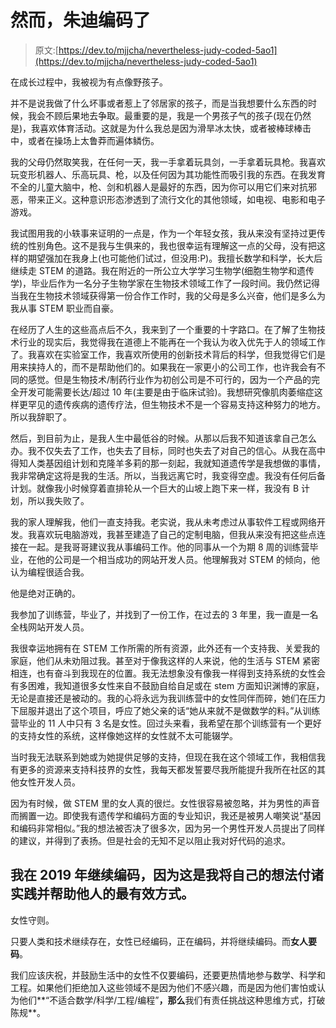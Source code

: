 # 然而，朱迪编码了

> 原文:[https://dev.to/mjjcha/nevertheless-judy-coded-5ao1](https://dev.to/mjjcha/nevertheless-judy-coded-5ao1)

在成长过程中，我被视为有点像野孩子。

并不是说我做了什么坏事或者惹上了邻居家的孩子，而是当我想要什么东西的时候，我会不顾后果地去争取。最重要的是，我是一个男孩子气的孩子(现在仍然是)，我喜欢体育活动。这就是为什么我总是因为滑旱冰太快，或者被棒球棒击中，或者在操场上太鲁莽而遍体鳞伤。

我的父母仍然取笑我，在任何一天，我一手拿着玩具剑，一手拿着玩具枪。我喜欢玩变形机器人、乐高玩具、枪，以及任何因为其功能性而吸引我的东西。在我发育不全的儿童大脑中，枪、剑和机器人是最好的东西，因为你可以用它们来对抗邪恶，带来正义。这种意识形态渗透到了流行文化的其他领域，如电视、电影和电子游戏。

我试图用我的小轶事来证明的一点是，作为一个年轻女孩，我从来没有坚持过更传统的性别角色。这不是我与生俱来的，我也很幸运有理解这一点的父母，没有把这样的期望强加在我身上(也可能他们试过，但没用:P)。我擅长数学和科学，长大后继续走 STEM 的道路。我在附近的一所公立大学学习生物学(细胞生物学和遗传学)，毕业后作为一名分子生物学家在生物技术领域工作了一段时间。我仍然记得当我在生物技术领域获得第一份合作工作时，我的父母是多么兴奋，他们是多么为我从事 STEM 职业而自豪。

在经历了人生的这些高点后不久，我来到了一个重要的十字路口。在了解了生物技术行业的现实后，我觉得我在道德上不能再在一个我认为收入优先于人的领域工作了。我喜欢在实验室工作，我喜欢所使用的创新技术背后的科学，但我觉得它们是用来挟持人的，而不是帮助他们的。如果我在一家更小的公司工作，也许我会有不同的感觉。但是生物技术/制药行业作为初创公司是不可行的，因为一个产品的完全开发可能需要长达/超过 10 年(主要是由于临床试验)。我想研究像肌肉萎缩症这样更罕见的遗传疾病的遗传疗法，但生物技术不是一个容易支持这种努力的地方。所以我辞职了。

然后，到目前为止，是我人生中最低谷的时候。从那以后我不知道该拿自己怎么办。我不仅失去了工作，也失去了目标，同时也失去了对自己的信心。从我在高中得知人类基因组计划和克隆羊多莉的那一刻起，我就知道遗传学是我想做的事情，我非常确定这将是我的生活。所以，当我远离它时，我变得空虚。我没有任何后备计划。就像我小时候穿着直排轮从一个巨大的山坡上跑下来一样，我没有 B 计划，所以我失败了。

我的家人理解我，他们一直支持我。老实说，我从未考虑过从事软件工程或网络开发。我喜欢玩电脑游戏，我甚至建造了自己的定制电脑，但我从来没有把这些点连接在一起。是我哥哥建议我从事编码工作。他的同事从一个为期 8 周的训练营毕业，在他的公司是一个相当成功的网站开发人员。他理解我对 STEM 的倾向，他认为编程很适合我。

他是绝对正确的。

我参加了训练营，毕业了，并找到了一份工作，在过去的 3 年里，我一直是一名全栈网站开发人员。

我很幸运地拥有在 STEM 工作所需的所有资源，此外还有一个支持我、关爱我的家庭，他们从未劝阻过我。甚至对于像我这样的人来说，他的生活与 STEM 紧密相连，也有奋斗到我现在的位置。我无法想象没有像我一样得到支持系统的女性会有多困难，我知道很多女性来自不鼓励自给自足或在 stem 方面知识渊博的家庭，无论是直接还是被动的。我的心将永远为我训练营中的女性同伴而碎，她们在压力下屈服并退出了这个项目，呼应了她父亲的话“她从来就不是做数学的料。”从训练营毕业的 11 人中只有 3 名是女性。回过头来看，我希望在那个训练营有一个更好的支持女性的系统，这样像她这样的女性就不太可能辍学。

当时我无法联系到她或为她提供足够的支持，但现在我在这个领域工作，我相信我有更多的资源来支持科技界的女性，我每天都发誓要尽我所能提升我所在社区的其他女性开发人员。

因为有时候，做 STEM 里的女人真的很烂。女性很容易被忽略，并为男性的声音而搁置一边。即使我有遗传学和编码方面的专业知识，我还是被男人嘲笑说“基因和编码非常相似。”我的想法被否决了很多次，因为另一个男性开发人员提出了同样的建议，并得到了表扬。但是社会的无知不足以阻止我对好代码的追求。

## 我在 2019 年继续编码，因为这是我将自己的想法付诸实践并帮助他人的最有效方式。

女性守则。

只要人类和技术继续存在，女性已经编码，正在编码，并将继续编码。而**女人要码**。

我们应该庆祝，并鼓励生活中的女性不仅要编码，还要更热情地参与数学、科学和工程。如果他们拒绝加入这些领域不是因为他们不感兴趣，而是因为他们害怕或认为他们**“不适合数学/科学/工程/编程”**，那么**我们有责任挑战这种思维方式，打破陈规**。